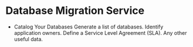 # Database Migration Service

- Catalog Your Databases
    Generate a list of databases. 
    Identify application owners. 
    Define a Service Level Agreement (SLA). 
    Any other useful data.